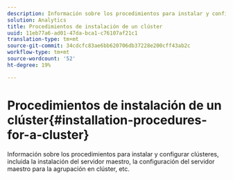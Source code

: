 ```yaml
---
description: Información sobre los procedimientos para instalar y configurar clústeres, incluida la instalación del servidor maestro, la configuración del servidor maestro para la agrupación en clúster, etc.
solution: Analytics
title: Procedimientos de instalación de un clúster
uuid: 11eb77a6-ad01-47da-bca1-c76107af21c1
translation-type: tm+mt
source-git-commit: 34cdcfc83ae6bb620706db37228e200cff43ab2c
workflow-type: tm+mt
source-wordcount: '52'
ht-degree: 19%

---
```



# Procedimientos de instalación de un clúster{#installation-procedures-for-a-cluster}

Información sobre los procedimientos para instalar y configurar clústeres, incluida la instalación del servidor maestro, la configuración del servidor maestro para la agrupación en clúster, etc.

